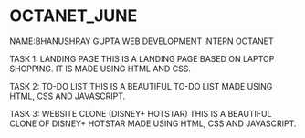 # OCTANET_JUNE
NAME:BHANUSHRAY GUPTA
WEB DEVELOPMENT INTERN OCTANET 

TASK 1: LANDING PAGE
THIS IS A LANDING PAGE BASED ON LAPTOP SHOPPING. IT IS MADE USING HTML AND CSS.

TASK 2: TO-DO LIST
THIS IS A BEAUTIFUL TO-DO LIST MADE USING HTML, CSS AND JAVASCRIPT.

TASK 3: WEBSITE CLONE (DISNEY+ HOTSTAR)
THIS IS A BEAUTIFUL CLONE OF DISNEY+ HOTSTAR MADE USING HTML, CSS AND JAVASCRIPT.


